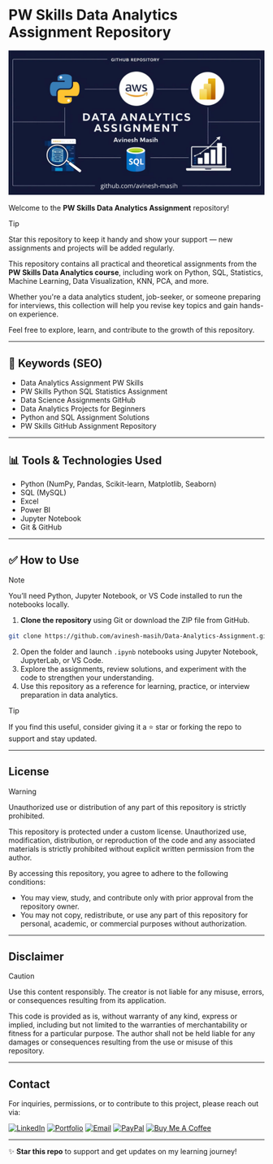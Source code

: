 # PW Skills Data Analytics Assignment Repository 

![Banner](https://raw.githubusercontent.com/avinesh-masih/avinesh-masih-assets/refs/heads/main/assets/banners/avinesh-masih-Data-Analytics-Assignment.png)

Welcome to the **PW Skills Data Analytics Assignment** repository!  

> [!TIP]  
> Star this repository to keep it handy and show your support — new assignments and projects will be added regularly.

This repository contains all practical and theoretical assignments from the **PW Skills Data Analytics course**, including work on Python, SQL, Statistics, Machine Learning, Data Visualization, KNN, PCA, and more.

Whether you're a data analytics student, job-seeker, or someone preparing for interviews, this collection will help you revise key topics and gain hands-on experience.

Feel free to explore, learn, and contribute to the growth of this repository.

---

## 🔑 Keywords (SEO)

- Data Analytics Assignment PW Skills  
- PW Skills Python SQL Statistics Assignment  
- Data Science Assignments GitHub  
- Data Analytics Projects for Beginners  
- Python and SQL Assignment Solutions  
- PW Skills GitHub Assignment Repository  

---

## 📊 Tools & Technologies Used

- Python (NumPy, Pandas, Scikit-learn, Matplotlib, Seaborn)  
- SQL (MySQL)  
- Excel  
- Power BI  
- Jupyter Notebook  
- Git & GitHub  

---

## ✅ How to Use

> [!NOTE]  
> You’ll need Python, Jupyter Notebook, or VS Code installed to run the notebooks locally.

1. **Clone the repository** using Git or download the ZIP file from GitHub.  
```bash
git clone https://github.com/avinesh-masih/Data-Analytics-Assignment.git
   ```

2. Open the folder and launch `.ipynb` notebooks using Jupyter Notebook, JupyterLab, or VS Code.
3. Explore the assignments, review solutions, and experiment with the code to strengthen your understanding.
4. Use this repository as a reference for learning, practice, or interview preparation in data analytics.

> [!TIP]  
> If you find this useful, consider giving it a ⭐ star or forking the repo to support and stay updated.

---

## License  

> [!WARNING]  
> Unauthorized use or distribution of any part of this repository is strictly prohibited.

This repository is protected under a custom license. Unauthorized use, modification, distribution, or reproduction of the code and any associated materials is strictly prohibited without explicit written permission from the author.  

By accessing this repository, you agree to adhere to the following conditions:  
- You may view, study, and contribute only with prior approval from the repository owner.  
- You may not copy, redistribute, or use any part of this repository for personal, academic, or commercial purposes without authorization.  

---

## Disclaimer  

> [!CAUTION]  
> Use this content responsibly. The creator is not liable for any misuse, errors, or consequences resulting from its application.

This code is provided as is, without warranty of any kind, express or implied, including but not limited to the warranties of merchantability or fitness for a particular purpose. The author shall not be held liable for any damages or consequences resulting from the use or misuse of this repository.  

---

## Contact  

For inquiries, permissions, or to contribute to this project, please reach out via:  

[![LinkedIn](https://img.shields.io/badge/LinkedIn-0077B5?style=for-the-badge&logo=linkedin&logoColor=white)](https://www.linkedin.com/in/avineshlko/)  [![Portfolio](https://img.shields.io/badge/Portfolio-000000?style=for-the-badge&logo=githubpages&logoColor=white)](https://avinesh-masih.github.io/)  [![Email](https://img.shields.io/badge/Email-D14836?style=for-the-badge&logo=gmail&logoColor=white)](mailto:skmasih11@gmail.com)  [![PayPal](https://img.shields.io/badge/PayPal-009CDE?style=for-the-badge&logo=paypal&logoColor=white)](https://paypal.me/AVINESHMASIH)  [![Buy Me A Coffee](https://img.shields.io/badge/Buy%20Me%20A%20Coffee-FFDD00?style=for-the-badge&logo=buy-me-a-coffee&logoColor=black)](https://buymeacoffee.com/avineshlko)

---

✨ **Star this repo** to support and get updates on my learning journey!  
